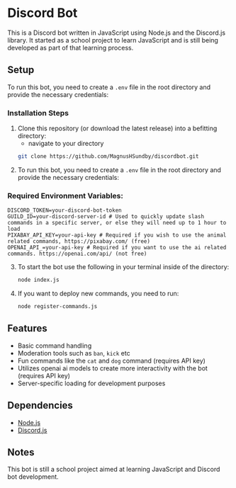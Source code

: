 # Discord Bot

This is a Discord bot written in JavaScript using Node.js and the Discord.js library. It started as a school project to learn JavaScript and is still being developed as part of that learning process.

## Setup

To run this bot, you need to create a `.env` file in the root directory and provide the necessary credentials:



### Installation Steps
1. Clone this repository (or download the latest release) into a befitting directory:
   - navigate to your directory
   ```sh
   git clone https://github.com/MagnusHSundby/discordbot.git
   ```
2. To run this bot, you need to create a `.env` file in the root directory and provide the necessary credentials:

### Required Environment Variables:
```env
DISCORD_TOKEN=your-discord-bot-token
GUILD_ID=your-discord-server-id # Used to quickly update slash commands in a specific server, or else they will need up to 1 hour to load
PIXABAY_API_KEY=your-api-key # Required if you wish to use the animal related commands, https://pixabay.com/ (free)
OPENAI_API_=your-api-key # Required if you want to use the ai related commands. https://openai.com/api/ (not free)
```

3. To start the bot use the following in your terminal inside of the directory:
   ```sh
   node index.js
   ```
4. If you want to deploy new commands, you need to run:
   ```sh
   node register-commands.js
   ```

## Features
- Basic command handling
- Moderation tools such as `ban`, `kick` etc
- Fun commands like the `cat` and `dog` command (requires API key)
- Utilizes openai ai models to create more interactivity with the bot (requires API key)
- Server-specific loading for development purposes

## Dependencies
- [Node.js](https://nodejs.org/)
- [Discord.js](https://discord.js.org/)

## Notes
This bot is still a school project aimed at learning JavaScript and Discord bot development.


